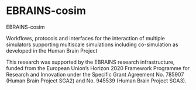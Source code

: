 # EBRAINS-cosim
EBRAINS-cosim

Workflows, protocols and interfaces for the interaction of multiple simulators
supporting multiscale simulations including co-simulation as developed in the Human Brain Project


This research was supported by the EBRAINS research infrastructure, funded from the European Union’s Horizon 2020 Framework Programme for Research and Innovation under the Specific Grant Agreement No. 785907 (Human Brain Project SGA2) and No. 945539 (Human Brain Project SGA3).
